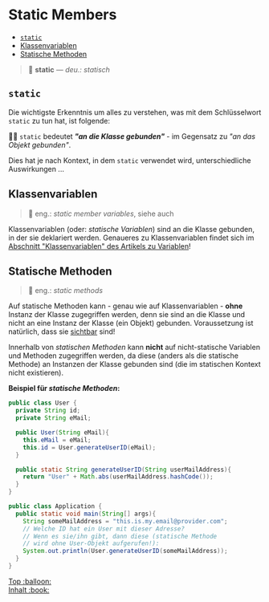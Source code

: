 # Static Members<!-- omit in toc -->

- [`static`](#static)
- [Klassenvariablen](#klassenvariablen)
- [Statische Methoden](#statische-methoden)

> :speech_balloon: **static** &mdash; _deu.: statisch_

## `static`

Die wichtigste Erkenntnis um alles zu verstehen, was mit dem Schlüsselwort `static` zu tun hat, ist folgende:

:woman_teacher: `static` bedeutet _**"an die Klasse gebunden"**_ - im Gegensatz zu _"an das Objekt gebunden"_.

Dies hat je nach Kontext, in dem `static` verwendet wird, unterschiedliche Auswirkungen ...


## Klassenvariablen

> :speech_balloon: eng.: _static member variables_, siehe auch []()

Klassenvariablen (oder: _statische Variablen_) sind an die Klasse gebunden, in der sie deklariert werden. Genaueres zu Klassenvariablen findet sich im [Abschnitt "Klassenvariablen" des Artikels zu Variablen](Variablen.md#klassenvariablen)!


## Statische Methoden

> :speech_balloon: eng.: _static methods_

Auf statische Methoden kann - genau wie auf Klassenvariablen - **ohne** Instanz der Klasse zugegriffen werden, denn sie sind an die Klasse und nicht an eine Instanz der Klasse (ein Objekt) gebunden. Voraussetzung ist natürlich, dass sie [sichtbar](Objekte-I-Initialisierung-Members-Zugriff.md#zugriffs-sichtbarkeitsmodifizierer) sind!

Innerhalb von _statischen Methoden_ kann **nicht** auf nicht-statische Variablen und Methoden zugegriffen werden, da diese (anders als die statische Methode) an Instanzen der Klasse gebunden sind (die im statischen Kontext nicht existieren).

**Beispiel für _statische Methoden_:**

```java
public class User {
  private String id;
  private String eMail;

  public User(String eMail){
    this.eMail = eMail;
    this.id = User.generateUserID(eMail);
  }

  public static String generateUserID(String userMailAddress){
    return "User" + Math.abs(userMailAddress.hashCode());
  }
}

public class Application {
  public static void main(String[] args){
    String someMailAddress = "this.is.my.email@provider.com";
    // Welche ID hat ein User mit dieser Adresse?
    // Wenn es sie/ihn gibt, dann diese (statische Methode
    // wird ohne User-Objekt aufgerufen!):
    System.out.println(User.generateUserID(someMailAddress));
  }
}
```









<!-- Dieses HTML-Snippet sollte am Ende jeder Seite stehen! -->
<div class="top-link">
    <a href="#" title="Zum Anfang scrollen!">Top :balloon:</a>
    <br/>
    <a href="https://dh-cologne.github.io/java-wegweiser#inhalt-book" title="Zurück zur Übersicht!">Inhalt :book:</a>
</div>